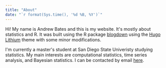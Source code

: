 ```yaml
---
title: "About"
date: "`r format(Sys.time(), '%d %B, %Y')`"
---
```


Hi! My name is Andrew Bates and this is my website. It's mostly about statistics and R. It was built using the R package [blogdown](https://bookdown.org/yihui/blogdown/) using the [Hugo Lithium](https://github.com/yihui/hugo-lithium-theme) theme with some minor modifications.

I'm currently a master's student at San Diego State Univeristy studying statistics. My main interests are computational statistics, time series analysis, and Bayesian statistics. I can be contacted by email [here](mailto:andrewbates73@gmail.com).
